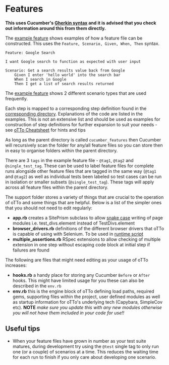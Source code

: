 # **Features**

**This uses Cucumber's [Gherkin syntax](https://cucumber.io/docs/gherkin/reference/) and it is advised that you check out information around this from them directly.**

The [example feature](cucumber_features/example.feature) shows examples of how a feature file can be constructed. This uses the `Feature, Scenario, Given, When, Then` syntax.

```gherkin
Feature: Google Search

I want Google search to function as expected with user input

Scenario: Get a search results value back from Google
    Given I enter 'hello world' into the search bar
    When I search in Google
    Then I get a list of search results returned
```

The [example feature](cucumber_features/example.feature) shows 2 different scenario types that are used frequently.

Each step is mapped to a corresponding step definition found in the [corresponding directory](step_definitions). Explanations of the code are listed in the examples. This is not an extensive list and should be used as examples for construction of step definitions for further expansion to suit your needs - see [oTTo Cheatsheet](../docs/cheatsheets/otto_hints_and_tips.md) for hints and tips

As long as the parent directory is called `cucumber_features` then Cucumber will recursively scan the folder for any/all feature files so you can store then in easy to organise folders within the parent directory.

There are 3 `tags` in the example feature file - `@tag1`, `@tag2` and `@single_test_tag`. These can be used to label feature files for complete runs alongside other feature files that are tagged in the same way (`@tag1` and `@tag2`) as well as individual tests been labeled so test cases can be run in isolation or smaller subsets (`@single_test_tag`). These tags will apply across all feature files within the parent directory.

The support folder stores a variety of things that are crucial to the operation of oTTo and some things that are helpful. Below is a list of the simpler ones that you should not need to edit regularly:

- **app.rb** creates a SitePrism subclass to allow [snake case](https://en.wikipedia.org/wiki/Snake_case) writing of page modules i.e. test_divs.element instead of TestDivs.element
- **browser_drivers.rb** definitions of the different browser drivers that oTTo is capable of using with Selenium. To be used in [runtime script](scripts/test.sh)
- **multiple_assertions.rb** RSpec extensions to allow checking of multiple extension in one step without escaping code block at initial step if failures are found

The following are files that might need editing as your usage of oTTo increases:

- **hooks.rb** a handy place for storing any Cucumber `Before` or `After` hooks. This might have limited usage for you these can also be described in the `env.rb`
- **env.rb** this is the engine block of oTTo defining load paths, required gems, supporting files within the project, user defined modules as well as startup information for oTTo's underlying tech (Capybara, SimpleCov etc). **NOTE** _make sure you update this with any new modules otherwise you will not have them included in your code for use!!_

## **Useful tips**

- When your feature files have grown in number as your test suite matures, during development try using the `@test` single tag to only run one (or a couple) of scenarios at a time. This reduces the waiting time for each run to finish if you only care about developing one scenario.
